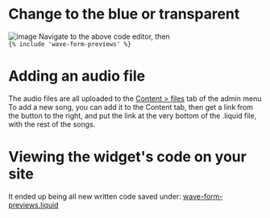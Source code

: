# Change to the blue or transparent
![image](https://github.com/mattcar265/BigZCodeSnippets/assets/98040867/a3736462-94ce-498c-a0fb-13edaae94d6b)
Navigate to the above code editor, then   
`{% include 'wave-form-previews' %}`

# Adding an audio file
The audio files are all uploaded to the [Content > files](https://admin.shopify.com/store/big-z-sounds/content/files?selectedView=all) tab of the admin menu
To add a new song, you can add it to the Content tab, then get a link from the button to the right, and put the link at the very bottom of the .liquid file, with the rest of the songs.



# Viewing the widget's code on your site
It ended up being all new written code saved under: [wave-form-previews.liquid](https://admin.shopify.com/store/big-z-sounds/themes/79137013832)
